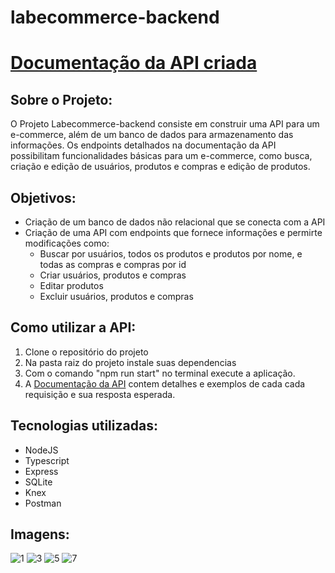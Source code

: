 # labecommerce-backend

# [Documentação da API criada]([https://pokedex-joaoneiva.surge.sh/](https://documenter.getpostman.com/view/27685475/2s93zH2ymH))

## Sobre o Projeto:
O Projeto Labecommerce-backend consiste em construir uma API para um e-commerce, além de um banco de dados para armazenamento das informações. Os endpoints detalhados na documentação da API possibilitam funcionalidades básicas para um e-commerce, como busca, criação e edição de usuários, produtos e compras e edição de produtos.

## Objetivos:
- Criação de um banco de dados não relacional que se conecta com a API
- Criação de uma API com endpoints que fornece informações e permirte modificações como:
    - Buscar por usuários, todos os produtos e produtos por nome, e todas as compras e compras por id
    - Criar usuários, produtos e compras 
    - Editar produtos
    - Excluir usuários, produtos e compras
  
## Como utilizar a API:
1. Clone o repositório do projeto
2. Na pasta raiz do projeto instale suas dependencias
3. Com o comando "npm run start" no terminal execute a aplicação.
4. A [Documentação da API]([https://pokedex-joaoneiva.surge.sh/](https://documenter.getpostman.com/view/27685475/2s93zH2ymH)) contem detalhes e exemplos de cada cada requisição e sua resposta esperada.

## Tecnologias utilizadas:
- NodeJS
- Typescript
- Express
- SQLite
- Knex
- Postman

## Imagens:
![1](https://github.com/ojoaoneiva/labecommerce-backend/assets/122841627/429010ab-e700-4be5-8083-fd91ca770af3)
![3](https://github.com/ojoaoneiva/labecommerce-backend/assets/122841627/ff19c762-7ebc-46b0-9a53-876392c33ec0)
![5](https://github.com/ojoaoneiva/labecommerce-backend/assets/122841627/c7c09a03-c299-43aa-b158-bb0dc244ff95)
![7](https://github.com/ojoaoneiva/labecommerce-backend/assets/122841627/e9adc5ce-a3d9-4a43-a744-f7bf72e69a2d)
